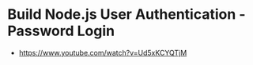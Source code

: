 # Build Node.js User Authentication - Password Login

* <https://www.youtube.com/watch?v=Ud5xKCYQTjM>
